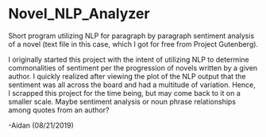 # Novel_NLP_Analyzer
Short program utilizing NLP for paragraph by paragraph sentiment analysis of a novel (text file in this case, which I got for free from Project Gutenberg).

I originally started this project with the intent of utilizing NLP to determine commonalities of sentiment per the progression of novels written by a given author. I quickly realized after viewing the plot of the NLP output that the sentiment was all across the board and had a multitude of variation. Hence, I scrapped this project for the time being, but may come back to it on a smaller scale. Maybe sentiment analysis or noun phrase relationships among quotes from an author?

  -Aidan (08/21/2019)
